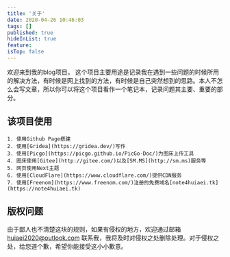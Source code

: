 ```yaml
---
title: '关于'
date: 2020-04-26 10:46:03
tags: []
published: true
hideInList: true
feature: 
isTop: false
---
```

欢迎来到我的blog项目。
这个项目主要用途是记录我在遇到一些问题的时候所用的解决方法，有时候是网上找到的方法，有时候是自己突然想到的思路。本人不怎么会写文章，所以你可以将这个项目看作一个笔记本，记录问题其主要、重要的部分。

## 该项目使用
    1. 使用Github Page搭建
    2. 使用[Gridea](https://gridea.dev/)写作
    3. 使用[Picgo](https://picgo.github.io/PicGo-Doc/)为图床上传工具
    4. 图床使用[Gitee](http://gitee.com/)以及[SM.MS](http://sm.ms)服务等
    5. 网页使用Next主题
    6. 使用[CloudFlare](https://www.cloudflare.com/)提供CDN服务
    7. 使用[Freenom](https://www.freenom.com/)注册的免费域名[note4huiaei.tk](https://note4huiaei.tk)

## 版权问题
由于鄙人也不清楚这块的规则，如果有侵权的地方，欢迎通过邮箱 [huiaei2020@outlook.com](mail:huiaei2020@outlook.com) 联系我，我将及时对侵权之处删除处理。对于侵权之处，给您道个歉，希望你能接受这小小歉意。

